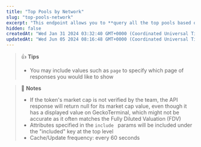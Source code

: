 ```yaml
---
title: "Top Pools by Network"
slug: "top-pools-network"
excerpt: "This endpoint allows you to **query all the top pools based on the provided network**"
hidden: false
createdAt: "Wed Jan 31 2024 03:32:40 GMT+0000 (Coordinated Universal Time)"
updatedAt: "Wed Jun 05 2024 08:16:48 GMT+0000 (Coordinated Universal Time)"
---
```

> 👍 **Tips**
> 
> - You may include values such as `page` to specify which page of responses you would like to show

> 📘 **Notes**
> 
> - If the token's market cap is not verified by the team, the API response will return null for its market cap value, even though it has a displayed value on GeckoTerminal, which might not be accurate as it often matches the Fully Diluted Valuation (FDV)
> - Attributes specified in the `include ` params will be included under the "included" key at the top level
> - Cache/Update frequency: every 60 seconds
